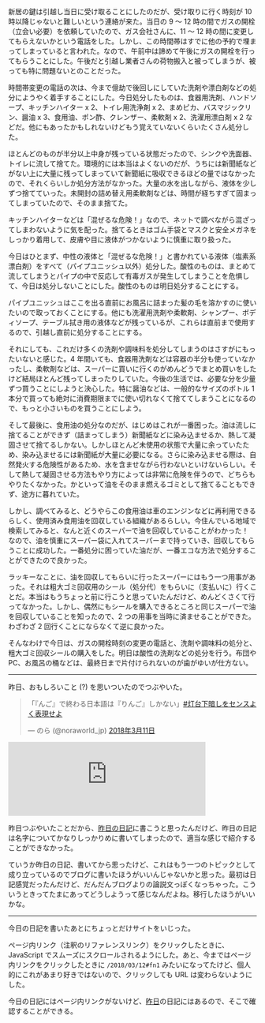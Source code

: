 新居の鍵は引越し当日に受け取ることにしたのだが、受け取りに行く時刻が 10 時以降じゃないと難しいという連絡が来た。当日の 9 〜 12 時の間でガスの開栓（立会い必要）を依頼していたので、ガス会社さんに、11 〜 12 時の間に変更してもらえないかという電話をした。しかし、この時間帯はすでに他の予約で埋まってしまっていると言われた。なので、午前中は諦めて午後にガスの開栓を行ってもらうことにした。午後だと引越し業者さんの荷物搬入と被ってしまうが、被っても特に問題ないとのことだった。

時間帯変更の電話の次は、今まで億劫で後回しにしていた洗剤や漂白剤などの処分にようやく着手することにした。今日処分したものは、食器用洗剤、ハンドソープ、キッチンハイター x 2、トイレ用洗浄剤 x 2、まめピカ、バスマジックリン、醤油 x 3、食用油、ポン酢、クレンザー、柔軟剤 x 2、洗濯用漂白剤 x 2 などだ。他にもあったかもしれないけどもう覚えていないくらいたくさん処分した。

ほとんどのものが半分以上中身が残っている状態だったので、シンクや洗面器、トイレに流して捨てた。環境的には本当はよくないのだが、うちには新聞紙などがない上に大量に残ってしまっていて新聞紙に吸収できるほどの量ではなかったので、それくらいしか処分方法がなかった。大量の水を出しながら、液体を少しずつ捨てていった。未開封の詰め替え用柔軟剤などは、時間が経ちすぎて固まってしまっていたので、そのまま捨てた。

キッチンハイターなどは「混ぜるな危険！」なので、ネットで調べながら混ざってしまわないように気を配った。捨てるときはゴム手袋とマスクと安全メガネをしっかり着用して、皮膚や目に液体がつかないように慎重に取り扱った。

今日はひとまず、中性の液体と「混ぜるな危険！」と書かれている液体（塩素系漂白剤）をすべて（パイプユニッシュ以外）処分した。酸性のものは、まとめて流してしまうとパイプの中で反応して有毒ガスが発生してしまうことを危惧して、今日は処分しないことにした。酸性のものは明日処分することにする。

パイプユニッシュはここを出る直前にお風呂に詰まった髪の毛を溶かすのに使いたいので取っておくことにする。他にも洗濯用洗剤や柔軟剤、シャンプー、ボディソープ、テーブル拭き用の液体などが残っているが、これらは直前まで使用するので、引越し直前に処分することにする。

それにしても、これだけ多くの洗剤や調味料を処分してしまうのはさすがにもったいないと感じた。4 年間いても、食器用洗剤などは容器の半分も使っていなかったし、柔軟剤などは、スーパーに買いに行くのがめんどうでまとめ買いをしたけど結局ほとんど残ってしまったりしていた。今後の生活では、必要な分を少量ずつ買うことにしようと決心した。特に醤油などは、一般的なサイズのボトル 1 本分で買っても絶対に消費期限までに使い切れなくて捨ててしまうことになるので、もっと小さいものを買うことにしよう。

そして最後に、食用油の処分なのだが、はじめはこれが一番困った。油は流しに捨てることができず（詰まってしまう）新聞紙などに染み込ませるか、熱して凝固させて捨てるしかない。しかしほとんど未使用の状態で大量に余っていたため、染み込ませるには新聞紙が大量に必要になる。さらに染み込ませる際は、自然発火する危険性があるため、水を含ませながら行わないといけないらしい。そして熱して凝固させる方法もやり方によっては非常に危険を伴うので、どちらもやりたくなかった。かといって油をそのまま燃えるゴミとして捨てることもできず、途方に暮れていた。

しかし、調べてみると、どうやらこの食用油は車のエンジンなどに再利用できるらしく、使用済み食用油を回収している組織があるらしい。今住んでいる地域で検索してみると、なんと近くのスーパーで油を回収していることがわかった！ なので、油を慎重にスーパー袋に入れてスーパーまで持っていき、回収してもらうことに成功した。一番処分に困っていた油だが、一番エコな方法で処分することができたので良かった。

ラッキーなことに、油を回収してもらいに行ったスーパーにはもう一つ用事があった。それは粗大ゴミ回収用のシール（処分代）をもらいに（支払いに）行くことだ。本当はもうちょっと前に行こうと思っていたんだけど、めんどくさくて行ってなかった。しかし、偶然にもシールを購入できるところと同じスーパーで油を回収していることを知ったので、2 つの用事を当時に済ませることができた。わざわざ 2 回行くことにならなくて逆に良かった。

そんなわけで今日は、ガスの開栓時刻の変更の電話と、洗剤や調味料の処分と、粗大ゴミ回収シールの購入をした。明日は酸性の洗剤などの処分を行う。布団や PC、お風呂の桶などは、最終日まで片付けられないのが歯がゆいが仕方ない。

---

昨日、おもしろいこと (?) を思いついたのでつぶやいた。

<blockquote class="twitter-tweet" data-lang="ja"><p lang="ja" dir="ltr">「『んご』で終わる日本語は『りんご』しかない」<a href="https://twitter.com/hashtag/%E7%81%AF%E5%8F%B0%E4%B8%8B%E6%9A%97%E3%81%97%E3%82%92%E3%82%BB%E3%83%B3%E3%82%B9%E3%82%88%E3%81%8F%E8%A1%A8%E7%8F%BE%E3%81%9B%E3%82%88?src=hash&amp;ref_src=twsrc%5Etfw">#灯台下暗しをセンスよく表現せよ</a></p>&mdash; のら (@noraworld_jp) <a href="https://twitter.com/noraworld_jp/status/972832072933949442?ref_src=twsrc%5Etfw">2018年3月11日</a></blockquote>
<script async src="https://platform.twitter.com/widgets.js" charset="utf-8"></script>

<iframe src="https://mastodon.noraworld.jp/@noraworld/99665592351492147/embed" class="mastodon-embed" style="max-width: 100%; border: 0" width="400"></iframe><script src="https://mastodon.noraworld.jp/embed.js" async="async"></script>

昨日つぶやいたことだから、[昨日の日記](/2018/03/11)に書こうと思ったんだけど、昨日の日記は名字についてかなりしっかりめに書いてしまったので、適当な感じで紹介することができなかった。

ていうか昨日の日記、書いてから思ったけど、これはもう一つのトピックとして成り立っているのでブログに書いたほうがいいんじゃないかと思った。最初は日記感覚だったんだけど、だんだんブログよりの論説文っぽくなっちゃった。こういうときってたまにあってどうしようって感じなんだよね。移行したほうがいいかな。

---

今日の日記を書いたあとにちょっとだけサイトをいじった。

ページ内リンク（注釈のリファレンスリンク）をクリックしたときに、JavaScript でスムーズにスクロールされるようにした。あと、今まではページ内リンクをクリックしたときに `/2018/03/12#fn1` みたいになってたけど、個人的にこれがあまり好きではないので、クリックしても URL は変わらないようにした。

今日の日記にはページ内リンクがないけど、[昨日](/2018/03/11)の日記にはあるので、そこで確認することができる。
